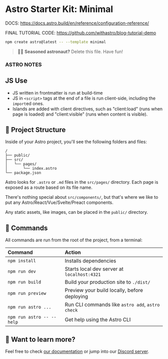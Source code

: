 # Astro Starter Kit: Minimal

DOCS: https://docs.astro.build/en/reference/configuration-reference/

FINAL TUTORIAL CODE: https://github.com/withastro/blog-tutorial-demo

```sh
npm create astro@latest -- --template minimal
```

> 🧑‍🚀 **Seasoned astronaut?** Delete this file. Have fun!

### ASTRO NOTES

## JS Use
- JS written in frontmatter is run at build-time
- JS in `<script>` tags at the end of a file is run client-side, including the `import`ed ones. 
- Islands are added with client directives, such as "client:load" (runs when page is loaded) and "client:visible" (runs when content is visible).

## 🚀 Project Structure

Inside of your Astro project, you'll see the following folders and files:

```text
/
├── public/
├── src/
│   └── pages/
│       └── index.astro
└── package.json
```

Astro looks for `.astro` or `.md` files in the `src/pages/` directory. Each page is exposed as a route based on its file name.

There's nothing special about `src/components/`, but that's where we like to put any Astro/React/Vue/Svelte/Preact components.

Any static assets, like images, can be placed in the `public/` directory.

## 🧞 Commands

All commands are run from the root of the project, from a terminal:

| Command                   | Action                                           |
| :------------------------ | :----------------------------------------------- |
| `npm install`             | Installs dependencies                            |
| `npm run dev`             | Starts local dev server at `localhost:4321`      |
| `npm run build`           | Build your production site to `./dist/`          |
| `npm run preview`         | Preview your build locally, before deploying     |
| `npm run astro ...`       | Run CLI commands like `astro add`, `astro check` |
| `npm run astro -- --help` | Get help using the Astro CLI                     |

## 👀 Want to learn more?

Feel free to check [our documentation](https://docs.astro.build) or jump into our [Discord server](https://astro.build/chat).
